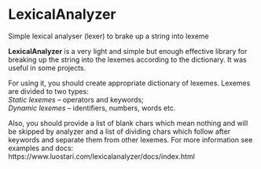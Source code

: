 # LexicalAnalyzer
Simple lexical analyser (lexer) to brake up a string into lexeme

<b>LexicalAnalyzer</b> is a very light and simple but enough effective library for breaking up the string into the lexemes according to the dictionary. It was useful in some projects.
<p>For using it, you should create appropriate dictionary of lexemes. 
Lexemes are divided to two types:<br>
<i>Static lexemes</i> – operators and keywords;<br>
<i>Dynamic lexemes</i> – identifiers, numbers, words etc.</p>
<p>Also, you should provide a list of blank chars which mean nothing and will be skipped by analyzer and a list of dividing chars which follow after keywords and separate them from other lexemes.
For more information see examples and docs: https://www.luostari.com/lexicalanalyzer/docs/index.html</p>
